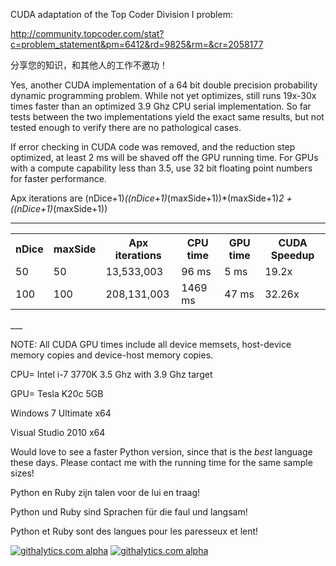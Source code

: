
CUDA adaptation of the Top Coder Division I problem:

http://community.topcoder.com/stat?c=problem_statement&pm=6412&rd=9825&rm=&cr=2058177

分享您的知识，和其他人的工作不邀功！

Yes, another CUDA implementation of a 64 bit double precision probability dynamic programming problem. While not yet optimizes, still runs 19x-30x times faster than an optimized 3.9 Ghz CPU serial implementation. So far tests between the two implementations yield the exact same results, but not tested enough to verify there are no pathological cases.

If error checking in CUDA code was removed, and the reduction step optimized, at least 2 ms will be shaved off the GPU running time. For GPUs with a compute capability less than 3.5, use 32 bit floating point numbers for faster performance.

Apx iterations are (nDice+1)*((nDice+1)*(maxSide+1))*(maxSide+1)*2 + ((nDice+1)*(maxSide+1))
____
<table>
<tr>
    <th>nDice</th><th>maxSide</th><th>Apx iterations</th><th>CPU time</th><th>GPU time</th><th>CUDA Speedup</th>
</tr>

  <tr>
    <td>50</td><td>50</td><td>13,533,003</td><td> 96 ms</td><td>  5 ms</td><td> 19.2x</td>
  </tr>
  <tr>
    <td>100</td><td>100</td><td>208,131,003</td><td> 1469 ms</td><td>  47 ms</td><td> 32.26x</td>
  </tr>
</table>  
___

NOTE: All CUDA GPU times include all device memsets, host-device memory copies and device-host memory copies.

CPU= Intel i-7 3770K 3.5 Ghz with 3.9 Ghz target

GPU= Tesla K20c 5GB

Windows 7 Ultimate x64

Visual Studio 2010 x64

Would love to see a faster Python version, since that is the *best* language these days. Please contact me with the running time for the same sample sizes!

Python en Ruby zijn talen voor de lui en traag!  

Python und Ruby sind Sprachen für die faul und langsam!  

Python et Ruby sont des langues pour les paresseux et lent!  


<script>
  (function(i,s,o,g,r,a,m){i['GoogleAnalyticsObject']=r;i[r]=i[r]||function(){
  (i[r].q=i[r].q||[]).push(arguments)},i[r].l=1*new Date();a=s.createElement(o),
  m=s.getElementsByTagName(o)[0];a.async=1;a.src=g;m.parentNode.insertBefore(a,m)
  })(window,document,'script','//www.google-analytics.com/analytics.js','ga');

  ga('create', 'UA-43459430-1', 'github.com');
  ga('send', 'pageview');

</script>

[![githalytics.com alpha](https://cruel-carlota.pagodabox.com/d40d1ae4136dd45569d36b3e67930e12 "githalytics.com")](http://githalytics.com/OlegKonings/CUDA_vs_CPU_DynamicProgramming_double)
[![githalytics.com alpha](https://cruel-carlota.pagodabox.com/d40d1ae4136dd45569d36b3e67930e12 "githalytics.com")](http://githalytics.com/OlegKonings/CUDA_vs_CPU_DynamicProgramming_double)

